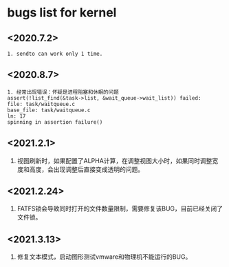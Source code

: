 # bugs list for kernel 

## <2020.7.2>
```
1. sendto can work only 1 time.

```
## <2020.8.7>
```
1. 经常出现错误：怀疑是进程阻塞和休眠的问题
assert(!list_find(&task->list, &wait_queue->wait_list)) failed:
file: task/waitqueue.c
base_file: task/waitqueue.c
ln: 17
spinning in assertion failure()
```

## <2021.2.1>
1. 视图刷新时，如果配置了ALPHA计算，在调整视图大小时，如果同时调整宽度和高度，会出现调整后直接变成透明的问题。
## <2021.2.24>
1. FATFS锁会导致同时打开的文件数量限制，需要修复该BUG，目前已经关闭了文件锁。
## <2021.3.13>
1. 修复文本模式，启动图形测试vmware和物理机不能运行的BUG。
